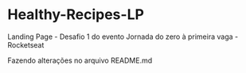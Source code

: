 # Healthy-Recipes-LP

Landing Page - Desafio 1 do evento Jornada do zero à primeira vaga - Rocketseat

Fazendo alterações no arquivo README.md
